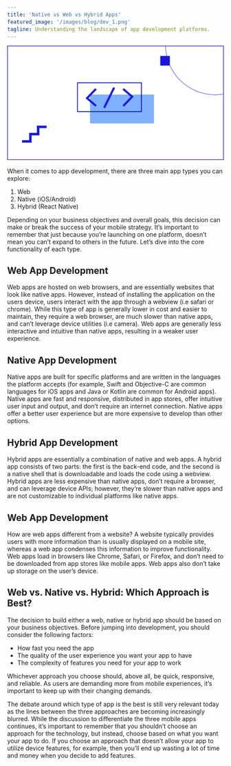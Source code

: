 ```yaml
---
title: 'Native vs Web vs Hybrid Apps'
featured_image: '/images/blog/dev_1.png'
tagline: Understanding the landscape of app development platforms.
---
```


![](/images/blog/dev_1.png)

When it comes to app development, there are three main app types you can
explore:

1. Web
2. Native (iOS/Android)
3. Hybrid (React Native)

Depending on your business objectives and overall goals, this decision can make or break the success of your mobile strategy. It’s important to remember that just because you’re launching on one platform, doesn’t mean you can’t expand to others in the future. Let’s dive into the core functionality of each type.

## Web App Development

Web apps are hosted on web browsers, and are essentially websites that look like native apps. However, instead of installing the application on the users device, users interact with the app through a webview (i.e safari or chrome). While this type of app is generally lower in cost and easier to maintain, they require a web browser, are much slower than native apps, and can’t leverage device utilities (i.e camera). Web apps are generally less interactive and intuitive than native apps, resulting in a weaker user experience. 

## Native App Development

Native apps are built for specific platforms and are written in the languages the platform accepts (for example, Swift and Objective-C are common languages for iOS apps and Java or Kotlin are common for Android apps). Native apps are fast and responsive, distributed in app stores, offer intuitive user input and output, and don’t require an internet connection. Native apps offer a better user experience but are more expensive to develop than other options.

## Hybrid App Development

Hybrid apps are essentially a combination of native and web apps. A hybrid app consists of two parts: the first is the back-end code, and the second is a native shell that is downloadable and loads the code using a webview. Hybrid apps are less expensive than native apps, don’t require a browser, and can leverage device APIs; however, they’re slower than native apps and are not customizable to individual platforms like native apps.

## Web App Development

How are web apps different from a website? A website typically provides users with more information than is usually displayed on a mobile site, whereas a web app condenses this information to improve functionality. Web apps load in browsers like Chrome, Safari, or Firefox, and don’t need to be downloaded from app stores like mobile apps. Web apps also don’t take up storage on the user’s device.

## Web vs. Native vs. Hybrid: Which Approach is Best?

The decision to build either a web, native or hybrid app should be based on your business objectives. Before jumping into development, you should consider the following factors:

* How fast you need the app
* The quality of the user experience you want your app to have
* The complexity of features you need for your app to work
 
Whichever approach you choose should, above all, be quick, responsive, and reliable. As users are demanding more from mobile experiences, it’s important to keep up with their changing demands. 

The debate around which type of app is the best is still very relevant today as the lines between the three approaches are becoming increasingly blurred. While the discussion to differentiate the three mobile apps continues, it’s important to remember that you shouldn’t choose an approach for the technology, but instead, choose based on what you want your app to do. If you choose an approach that doesn’t allow your app to utilize device features, for example, then you’ll end up wasting a lot of time and money when you decide to add features.

